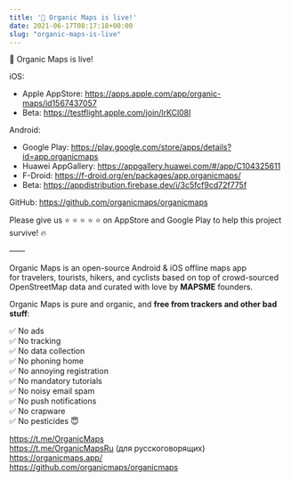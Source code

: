 ```yaml
---
title: '🍃 Organic Maps is live!'
date: 2021-06-17T08:17:18+00:00
slug: "organic-maps-is-live"
---
```


🍃 Organic Maps is live!  
  
iOS:  
  
* Apple AppStore: <https://apps.apple.com/app/organic-maps/id1567437057>  
* Beta: <https://testflight.apple.com/join/lrKCl08I>  
  
Android:  
  
* Google Play: <https://play.google.com/store/apps/details?id=app.organicmaps>  
* Huawei AppGallery: <https://appgallery.huawei.com/#/app/C104325611>  
* F-Droid: <https://f-droid.org/en/packages/app.organicmaps/>  
* Beta: <https://appdistribution.firebase.dev/i/3c5fcf9cd72f775f>  
  
GitHub: <https://github.com/organicmaps/organicmaps>  
  
Please give us ⭐ ⭐ ⭐ ⭐ ⭐ on AppStore and Google Play to help this project survive! 🔥  
  
——  
  
Organic Maps is an open-source Android & iOS offline maps app  
for travelers, tourists, hikers, and cyclists based on top of crowd-sourced   
OpenStreetMap data and curated with love by **MAPSME** founders.  
  
Organic Maps is pure and organic, and **free from trackers and other bad stuff**:  
  
✅ No ads  
✅ No tracking  
✅ No data collection  
✅ No phoning home  
✅ No annoying registration  
✅ No mandatory tutorials  
✅ No noisy email spam  
✅ No push notifications  
✅ No crapware  
✅ No pesticides 😇  
  
<https://t.me/OrganicMaps>  
<https://t.me/OrganicMapsRu> (для русскоговорящих)  
<https://organicmaps.app/>  
<https://github.com/organicmaps/organicmaps>